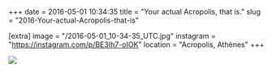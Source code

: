 +++
date = 2016-05-01 10:34:35
title = "Your actual Acropolis, that is."
slug = "2016-Your-actual-Acropolis-that-is"

[extra]
image = "/2016-05-01_10-34-35_UTC.jpg"
instagram = "https://instagram.com/p/BE3Ih7-oIOK"
location = "Acropolis, Athènes"
+++

<img src="/2016-05-01_10-34-35_UTC.jpg" />

